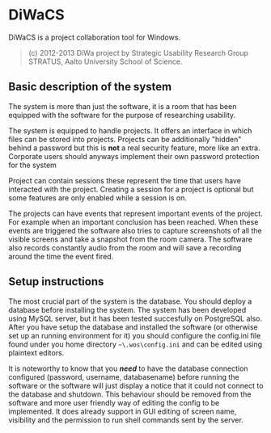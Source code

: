 DiWaCS
======

DiWaCS is a project collaboration tool for Windows.

> (c) 2012-2013 DiWa project by Strategic Usability Research Group STRATUS,
> Aalto University School of Science.


Basic description of the system
-------------------------------
The system is more than just the software, it is a room that has been
equipped with the software for the purpose of researching usability.

The system is equipped to handle projects. It offers an interface in which
files can be stored into projects. Projects can be additionally "hidden"
behind a password but this is __not__ a real security feature, more like
an extra. Corporate users should anyways implement their own password
protection for the system 

Project can contain sessions these represent the time that users have
interacted with the project. Creating a session for a project is optional
but some features are only enabled while a session is on.

The projects can have events that represent important events of the project.
For example when an important conclusion has been reached. When these events
are triggered the software also tries to capture screenshots of all the
visible screens and take a snapshot from the room camera. The software also
records constantly audio from the room and will save a recording around the
time the event fired.


Setup instructions
------------------
The most crucial part of the system is the database. You should deploy a
database before installing the system. The system has been developed using
MySQL server, but it has been tested succesfully on PostgreSQL also. After
you have setup the database and installed the software (or otherwise set
up an running environment for it) you should configure the config.ini file
found under you home directory `~\.wos\config.ini` and can be edited using
plaintext editors.

It is noteworthy to know that you ***need*** to have the database connection
configured (password, username, databasename) before running the software or
the software will just display a notice that it could not connect to the
database and shutdown. This behaviour should be removed from the software and
more user friendly way of editing the config to be implemented. It does
already support in GUI editing of screen name, visibility and the permission
to run shell commands sent by the server.
